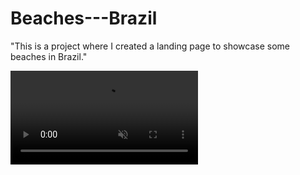 # Beaches---Brazil
"This is a project where I created a landing page to showcase some beaches in Brazil."


<video src="https://github.com/MatheusGomesNeto/Beaches---Brazil/blob/main/landing-page.mp4" autoplay muted loop>
